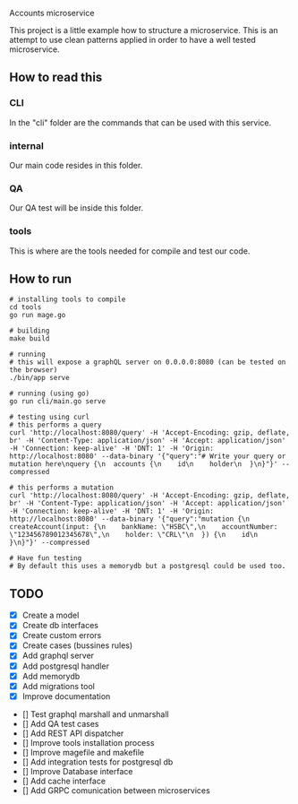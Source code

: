 Accounts microservice

This project is a little example how to structure a microservice. This is an attempt to use clean patterns applied in order to have a well tested microservice. 

## How to read this

### CLI
In the "cli" folder are the commands that can be used with this service.

### internal
Our main code resides in this folder.

### QA
Our QA test will be inside this folder.

### tools
This is where are the tools needed for compile and test our code.

## How to run
```
# installing tools to compile
cd tools
go run mage.go

# building
make build

# running
# this will expose a graphQL server on 0.0.0.0:8080 (can be tested on the browser)
./bin/app serve

# running (using go)
go run cli/main.go serve

# testing using curl
# this performs a query
curl 'http://localhost:8080/query' -H 'Accept-Encoding: gzip, deflate, br' -H 'Content-Type: application/json' -H 'Accept: application/json' -H 'Connection: keep-alive' -H 'DNT: 1' -H 'Origin: http://localhost:8080' --data-binary '{"query":"# Write your query or mutation here\nquery {\n  accounts {\n    id\n    holder\n  }\n}"}' --compressed

# this performs a mutation
curl 'http://localhost:8080/query' -H 'Accept-Encoding: gzip, deflate, br' -H 'Content-Type: application/json' -H 'Accept: application/json' -H 'Connection: keep-alive' -H 'DNT: 1' -H 'Origin: http://localhost:8080' --data-binary '{"query":"mutation {\n  createAccount(input: {\n    bankName: \"HSBC\",\n    accountNumber: \"123456789012345678\",\n    holder: \"CRL\"\n  }) {\n    id\n  }\n}"}' --compressed

# Have fun testing
# By default this uses a memorydb but a postgresql could be used too.

```


## TODO
* [x] Create a model
* [x] Create db interfaces
* [x] Create custom errors
* [x] Create cases (bussines rules)
* [x] Add graphql server
* [x] Add postgresql handler
* [x] Add memorydb 
* [x] Add migrations tool
* [x] Improve documentation
* [] Test graphql marshall and unmarshall
* [] Add QA test cases
* [] Add REST API dispatcher
* [] Improve tools installation process
* [] Improve magefile and makefile
* [] Add integration tests for postgresql db
* [] Improve Database interface
* [] Add cache interface
* [] Add GRPC comunication between microservices